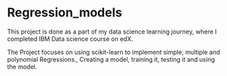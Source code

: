 # Regression_models
This project is done as a part of my data science learning journey,
where I completed IBM Data science course on edX. 


The Project focuses on  using scikit-learn to implement simple, multiple and polynomial Regressions.,
Creating a model, training it, testing it and using the model.
